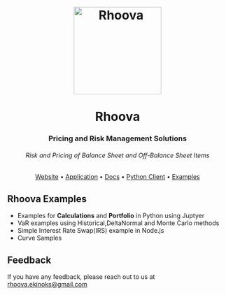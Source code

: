 <h1 align="center">
  <br>
  <a href="https://rhoova.com/"><img src="https://avatars.githubusercontent.com/u/95615194?s=400&u=66884adf6c6497aab9087d0dfdd2035fe7bf75b3&v=4" alt="Rhoova" width="200"></a>
  <br>
  <br>
  Rhoova
</h1>

<h3 align="center">Pricing and Risk Management Solutions</h3>
<h6 align="center">Risk and Pricing of Balance Sheet and Off-Balance Sheet Items</h6>

<p align="center">
  <a target="_blank" href="https://rhoova.com/">Website</a> •
  <a target="_blank" href="https://app.rhoova.com">Application</a> •
  <a target="_blank" href="https://app.rhoova.com/docs">Docs</a> •
  <a target="_blank" href="https://pypi.org/project/rhoova/">Python Client</a> •
  <a target="_blank" href="#rhoova-examples">Examples</a>
</p>

## Rhoova Examples

* Examples for **Calculations** and **Portfolio** in Python using Juptyer
* VaR examples using Historical,DeltaNormal and Monte Carlo methods
* Simple Interest Rate Swap(IRS) example in Node.js
* Curve Samples

## Feedback

If you have any feedback, please reach out to us at rhoova.ekinoks@gmail.com
